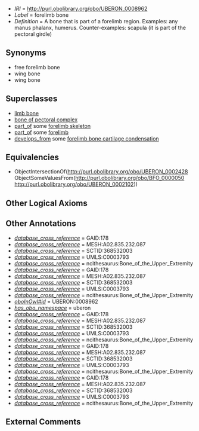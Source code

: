  * *IRI* = http://purl.obolibrary.org/obo/UBERON_0008962
 * *Label* = forelimb bone
 * *Definition* = A bone that is part of a forelimb region. Examples: any manus phalanx, humerus. Counter-examples: scapula (it is part of the pectoral girdle)

## Synonyms

 * free forelimb bone
 * wing bone
 * wing bone

## Superclasses

 * [limb bone](../../UBERON/28/UBERON_0002428.md)
 * [bone of pectoral complex](../../UBERON/41/UBERON_0010741.md)
 * [part_of](../../BFO/50/BFO_0000050.md) some [forelimb skeleton](../../UBERON/40/UBERON_0001440.md)
 * [part_of](../../BFO/50/BFO_0000050.md) some [forelimb](../../UBERON/02/UBERON_0002102.md)
 * [develops_from](../../RO/02/RO_0002202.md) some [forelimb bone cartilage condensation](../../UBERON/83/UBERON_0010883.md)

## Equivalencies

 * ObjectIntersectionOf(<http://purl.obolibrary.org/obo/UBERON_0002428> ObjectSomeValuesFrom(<http://purl.obolibrary.org/obo/BFO_0000050> <http://purl.obolibrary.org/obo/UBERON_0002102>))

## Other Logical Axioms


## Other Annotations

 * *[database_cross_reference](../../ef/oboInOwl#hasDbXref.md)* = GAID:178
 * *[database_cross_reference](../../ef/oboInOwl#hasDbXref.md)* = MESH:A02.835.232.087
 * *[database_cross_reference](../../ef/oboInOwl#hasDbXref.md)* = SCTID:368532003
 * *[database_cross_reference](../../ef/oboInOwl#hasDbXref.md)* = UMLS:C0003793
 * *[database_cross_reference](../../ef/oboInOwl#hasDbXref.md)* = ncithesaurus:Bone_of_the_Upper_Extremity
 * *[database_cross_reference](../../ef/oboInOwl#hasDbXref.md)* = GAID:178
 * *[database_cross_reference](../../ef/oboInOwl#hasDbXref.md)* = MESH:A02.835.232.087
 * *[database_cross_reference](../../ef/oboInOwl#hasDbXref.md)* = SCTID:368532003
 * *[database_cross_reference](../../ef/oboInOwl#hasDbXref.md)* = UMLS:C0003793
 * *[database_cross_reference](../../ef/oboInOwl#hasDbXref.md)* = ncithesaurus:Bone_of_the_Upper_Extremity
 * *[oboInOwl#id](../../id/oboInOwl#id.md)* = UBERON:0008962
 * *[has_obo_namespace](../../ce/oboInOwl#hasOBONamespace.md)* = uberon
 * *[database_cross_reference](../../ef/oboInOwl#hasDbXref.md)* = GAID:178
 * *[database_cross_reference](../../ef/oboInOwl#hasDbXref.md)* = MESH:A02.835.232.087
 * *[database_cross_reference](../../ef/oboInOwl#hasDbXref.md)* = SCTID:368532003
 * *[database_cross_reference](../../ef/oboInOwl#hasDbXref.md)* = UMLS:C0003793
 * *[database_cross_reference](../../ef/oboInOwl#hasDbXref.md)* = ncithesaurus:Bone_of_the_Upper_Extremity
 * *[database_cross_reference](../../ef/oboInOwl#hasDbXref.md)* = GAID:178
 * *[database_cross_reference](../../ef/oboInOwl#hasDbXref.md)* = MESH:A02.835.232.087
 * *[database_cross_reference](../../ef/oboInOwl#hasDbXref.md)* = SCTID:368532003
 * *[database_cross_reference](../../ef/oboInOwl#hasDbXref.md)* = UMLS:C0003793
 * *[database_cross_reference](../../ef/oboInOwl#hasDbXref.md)* = ncithesaurus:Bone_of_the_Upper_Extremity
 * *[database_cross_reference](../../ef/oboInOwl#hasDbXref.md)* = GAID:178
 * *[database_cross_reference](../../ef/oboInOwl#hasDbXref.md)* = MESH:A02.835.232.087
 * *[database_cross_reference](../../ef/oboInOwl#hasDbXref.md)* = SCTID:368532003
 * *[database_cross_reference](../../ef/oboInOwl#hasDbXref.md)* = UMLS:C0003793
 * *[database_cross_reference](../../ef/oboInOwl#hasDbXref.md)* = ncithesaurus:Bone_of_the_Upper_Extremity

## External Comments

